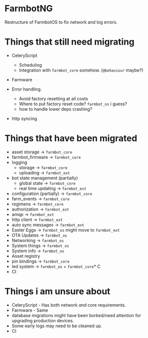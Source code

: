 # FarmbotNG
Restructure of FarmbotOS to fix network and log errors.

# Things that still need migrating
* CeleryScript
   * Scheduling
   * Integration with `farmbot_core` somehow. (`@behaviour` maybe?)
* Farmware

* Error handling.
   * Avoid factory resetting at all costs
   * Where to put factory reset code? `farmbot_os` i guess?
   * how to handle lower deps crashing?
* http syncing

# Things that have been migrated
* asset storage -> `farmbot_core`
* farmbot_firmware -> `farmbot_core`
* logging
   * storage -> `farmbot_core`
   * uploading -> `farmbot_ext`
* bot state management (partially)
   * global state -> `farmbot_core`
   * real time updating -> `farmbot_ext`
* configuration (partially) -> `farmbot_core`
* farm_events -> `farmbot_core`
* regimens -> `farmbot_core`
* authorization -> `farmbot_ext`
* amqp -> `farmbot_ext`
* http client -> `farmbot_ext`
* auto sync messages -> `farmbot_ext`
* Easter Eggs -> `farmbot_os` might move to `farmbot_ext`
* OTA Updates -> `farmbot_os`
* Networking -> `farmbot_os`
* System things -> `farmbot_os`
* System info -> `farmbot_os`
* Asset registry
* pin bindings -> `farmbot_core`
* led system -> `farmbot_os` + `farmbot_core`* C
* CI

# Things i am unsure about
* CeleryScript - Has both network _and_ core requirements.
* Farmware - Same
* database migrations might have been borked/need attention for upgrading production devices.
* Some early logs may need to be cleaned up.
* CI
